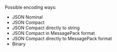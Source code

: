 Possible encoding ways:

- JSON Nominal
- JSON Compact
- JSON Compact directly to string
- JSON Compact in MessagePack format
- JSON Compact directly to MessagePack format
- Binary
